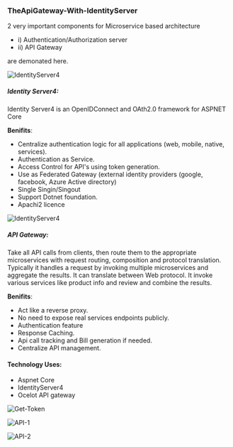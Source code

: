 ### TheApiGateway-With-IdentityServer

2 very important components for Microservice based architecture

- i) Authentication/Authorization server
- ii) API Gateway

are demonated here.

![IdentityServer4](https://github.com/habibsql/TheCSharp/blob/main/docs/identityserver4.png?raw=true)

##### Identity Server4:
Identity Server4 is an OpenIDConnect and OAth2.0 framework for ASPNET Core

**Benifits**:
* Centralize authentication logic for all applications (web, mobile, native, services).
* Authentication as Service.
* Access Control for API's using token generation.
* Use as Federated Gateway (external identity providers (google, facebook, Azure Active directory)
* Single Singin/Singout
* Support Dotnet foundation.
* Apachi2 licence


![IdentityServer4](https://github.com/habibsql/TheCSharp/blob/main/docs/apigateway.jpg?raw=true)
##### API Gateway:
Take all API calls from clients, then route them to the appropriate microservices with request routing, composition
and  protocol translation. Typically it handles a request by invoking multiple microservices and aggregate the results.
It can translate between Web protocol. It invoke various services like product info and review and combine the results.

**Benifits**:
* Act like a reverse proxy.
* No need to expose real services endpoints publicly.
* Authentication feature
* Response Caching.
* Api call tracking and Bill generation if needed.
* Centralize API management.

#### Technology Uses:
* Aspnet Core
* IdentityServer4
* Ocelot API gateway

![Get-Token](https://github.com/habibsql/TheCSharp/blob/main/docs/get-token.jpg?raw=true)

![API-1](https://github.com/habibsql/TheCSharp/blob/main/docs/get1.jpg?raw=true)

![API-2](https://github.com/habibsql/TheCSharp/blob/main/docs/get2.jpg?raw=true)
